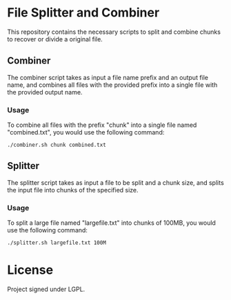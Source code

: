 # File Splitter and Combiner

This repository contains the necessary scripts to split and combine chunks to recover or divide a original file. 

## Combiner

The combiner script takes as input a file name prefix and an output file name, and combines all files with the provided prefix into a single file with the provided output name.

### Usage
To combine all files with the prefix "chunk" into a single file named "combined.txt", you would use the following command:

```
./combiner.sh chunk combined.txt
```

## Splitter

The splitter script takes as input a file to be split and a chunk size, and splits the input file into chunks of the specified size.

### Usage

To split a large file named "largefile.txt" into chunks of 100MB,
you would use the following command:

```
./splitter.sh largefile.txt 100M
```

# License

Project signed under LGPL. 
